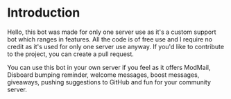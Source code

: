 # Introduction
Hello, this bot was made for only one server use as it's a custom support bot which ranges in features. All the code is of free use and I require no credit as it's used for only one server use anyway. If you'd like to contribute to the project, you can create a pull request. 

You can use this bot in your own server if you feel as it offers ModMail, Disboard bumping reminder, welcome messages, boost messages, giveaways, pushing suggestions to GitHub and fun for your community server. 
